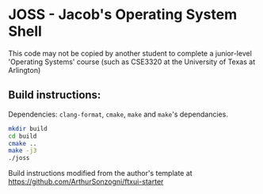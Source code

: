 # JOSS - Jacob's Operating System Shell

This code may not be copied by another student to complete a junior-level 'Operating Systems' course (such as CSE3320 at the University of Texas at Arlington)

## Build instructions:

Dependencies: `clang-format`, `cmake`, `make` and `make`'s dependancies.

```bash
mkdir build
cd build
cmake ..
make -j3
./joss
```

Build instructions modified from the author's template at https://github.com/ArthurSonzogni/ftxui-starter
